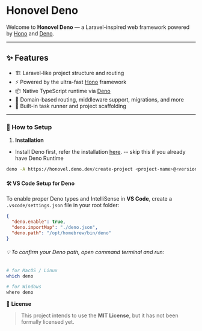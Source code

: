 # Honovel Deno

Welcome to **Honovel Deno** — a Laravel-inspired web framework powered by [Hono](https://hono.dev) and [Deno](https://deno.com).

---

## ✨ Features

- 🏗 Laravel-like project structure and routing  
- ⚡ Powered by the ultra-fast [Hono](https://hono.dev) framework  
- 📦 Native TypeScript runtime via [Deno](https://deno.com)  
- 🧩 Domain-based routing, middleware support, migrations, and more  
- 🔁 Built-in task runner and project scaffolding

---

### 🚀 How to Setup

1. **Installation**

- Install Deno first, refer the installation [here](https://docs.deno.com/runtime/getting_started/installation/). -- skip this if you already have Deno Runtime

```bash
deno -A https://honovel.deno.dev/create-project <project-name>@<version>
```

#### 🛠 VS Code Setup for Deno

To enable proper Deno types and IntelliSense in **VS Code**, create a `.vscode/settings.json` file in your root folder:

```json
{
  "deno.enable": true,
  "deno.importMap": "./deno.json",
  "deno.path": "/opt/homebrew/bin/deno"
}
```

###### 💡 To confirm your Deno path, open command terminal and run:

```bash
# for MacOS / Linux
which deno

# for Windows
where deno
```


📝 **License**

> This project intends to use the **MIT License**, but it has not been formally licensed yet.

